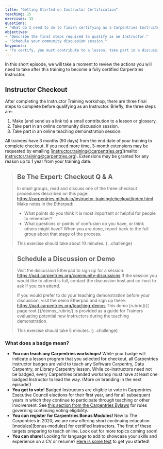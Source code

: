 ```yaml
---
title: "Getting Started on Instructor Certification"
teaching: 15
exercises: 15
questions:
- "What do I need to do to finish certifying as a Carpentries Instructor?"
objectives:
- "Describe the final steps required to qualify as an Instructor."
- "Schedule your community discussion session."
keypoints:
- "To certify, you must contribute to a lesson, take part in a discussion, and do a teaching demo within 90 days of your training event."
---
```


In this short episode, we will take a moment to review the actions you will
need to take after this training to become a fully certified Carpentries Instructor.  

## Instructor Checkout

After completing the Instructor Training workshop, there are three final steps to complete before qualifying as an Instructor. 
Briefly, the three steps are:

1.  Make (and send us a link to) a small contribution to a lesson or glossary.
2.  Take part in an online community discussion session.
3.  Take part in an online teaching demonstration session.


All trainees have 3 months (90 days) from the end date of your training to complete checkout. If you need more time,
3-month extensions may be requested by emailing [instructor.training@carpentries.org](mailto: instructor.training@carpentries.org). 
Extensions may be granted for any reason up to 1 year from your training date.


> ## Be The Expert: Checkout Q & A
>
> In small groups, read and discuss one of the three checkout procedures described on this page: https://carpentries.github.io/instructor-training/checkout/index.html
> Make notes in the Etherpad:
> - What points do you think it is most important or helpful for people to remember?
> - What questions or points of confusion do you have, or think others might have? 
> When you are done, report back to the full group about that stage of the process.
>
> This exercise should take about 10 minutes.
{: .challenge}


> ## Schedule a Discussion or Demo
>
> Visit the discussion Etherpad to sign up for a session: <https://pad.carpentries.org/community-discussions>
> If the session you would like to attend is full, contact the discussion
> host and co-host to ask if you can attend.
>
> If you would prefer to do your teaching demonstration before your discussion,
> visit the demo Etherpad and sign up there: <https://pad.carpentries.org/teaching-demos>
> This demo [rubric]({{ page.root }}/demos_rubric/) is provided as a guide for Trainers evaluating potential new Instructors during the teaching demonstration.
>
>
> This exercise should take 5 minutes.
{: .challenge}

### What does a badge mean?
* **You can teach any Carpentries workshops!** While your badge will indicate a lesson program that you selected for checkout, all Carpentries Instructor badges are valid to teach any Software Carpentry, Data Carpentry, or Library Carpentry lesson. While co-Instructors need not be badged, every Carpentries branded workshop must have at least one badged Instructor to lead the way. (More on branding in the next episode!)
* **You get to vote!** Badged Instructors are eligible to vote in Carpentries Executive Council elections for their first year, and for all subsequent years in which they continue to participate through teaching or other involvement. See [this section from the Carpentries Bylaws][voting-rights] for rules governing continuing voting eligibility.
* **You can register for Carpentries Bonus Modules!** New to The Carpentries in 2020, we are now offering short continuing education [modules][bonus-modules] for certified Instructors. The first of these targets preparing to teach online. Look out for more topics coming soon!
* **You can share!** Looking for language to add to showcase your skills and experience on a CV or resume? [Here is some text][text-for-instructors] to get you started!


[demos-rubric]: https://carpentries.github.io/instructor-training/demos_rubric/
[voting-rights]: https://docs.carpentries.org/topic_folders/governance/bylaws.html#eligibility-rights-and-termination-for-voting-members
[text-for-instructors]: https://github.com/carpentries/commons/blob/master/text-for-instructors.md
